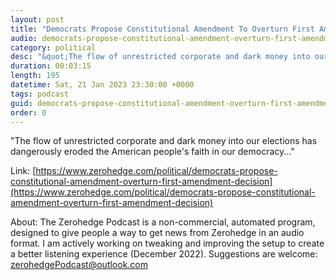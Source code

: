 ```yaml
---
layout: post
title: "Democrats Propose Constitutional Amendment To Overturn First Amendment Decision"
audio: democrats-propose-constitutional-amendment-overturn-first-amendment-decision-0
category: political
desc: "&quot;The flow of unrestricted corporate and dark money into our elections has dangerously eroded the American people's faith in our democracy...&quot;"
duration: 00:03:15
length: 195
datetime: Sat, 21 Jan 2023 23:30:00 +0000
tags: podcast
guid: democrats-propose-constitutional-amendment-overturn-first-amendment-decision-0
order: 0
---
```

&quot;The flow of unrestricted corporate and dark money into our elections has dangerously eroded the American people's faith in our democracy...&quot;

Link: [https://www.zerohedge.com/political/democrats-propose-constitutional-amendment-overturn-first-amendment-decision](https://www.zerohedge.com/political/democrats-propose-constitutional-amendment-overturn-first-amendment-decision)

About: The Zerohedge Podcast is a non-commercial, automated program, designed to give people a way to get news from Zerohedge in an audio format.  I am actively working on tweaking and improving the setup to create a better listening experience (December 2022).  Suggestions are welcome: [zerohedgePodcast@outlook.com](mailto:zerohedgePodcast@outlook.com)